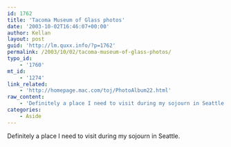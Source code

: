```yaml
---
id: 1762
title: 'Tacoma Museum of Glass photos'
date: '2003-10-02T16:46:07+00:00'
author: Kellan
layout: post
guid: 'http://lm.quxx.info/?p=1762'
permalink: /2003/10/02/tacoma-museum-of-glass-photos/
typo_id:
    - '1760'
mt_id:
    - '1274'
link_related:
    - 'http://homepage.mac.com/toj/PhotoAlbum22.html'
raw_content:
    - 'Definitely a place I need to visit during my sojourn in Seattle.'
categories:
    - Aside
---
```


Definitely a place I need to visit during my sojourn in Seattle.